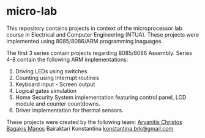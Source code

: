 # micro-lab
This repository contains projects in context of the microprocessor lab course in Electrical and Computer Engineering (NTUA). These projects were implemented using 8085/8086/ARM programming lnaguages.

The first 3 series contain projects regarding 8085/8086 Assembly.
Series 4-8 contain the following ARM implementations:

1. Driving LEDs using switches
2. Counting using Interrupt routines
3. Keyboard input - Screen output
4. Logical gates simulation
5. Home Security System implementation featuring control panel, LCD module and counter countdowns.
6. Driver implementation for thermal sensors.


These projects were created by the following team:
[Arvanitis Christos](https://github.com/arvchristos)
[Bagakis Manos](https://github.com/manosbagakis)
Bairaktari Konstantina konstantina.brk@gmail.com


